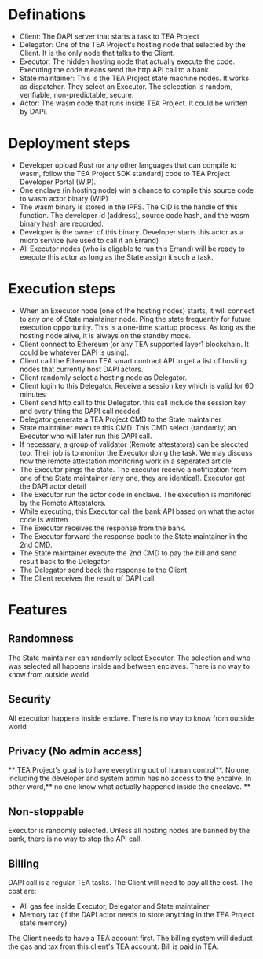 # Definations
- Client: The DAPI server that starts a task to TEA Project
- Delegator: One of the TEA Project's hosting node that selected by the Client. It is the only node that talks to the Client. 
- Executor: The hidden hosting node that actually execute the code. Executing the code means send the http API call to a bank.
- State maintainer: This is the TEA Project state machine nodes. It works as dispatcher. They select an Executor. The selecction is random, verifiable, non-predictable, secure.
- Actor: The wasm code that runs inside TEA Project. It could be written by DAPi.

# Deployment steps
- Developer upload Rust (or any other languages that can compile to wasm, follow the TEA Project SDK standard) code to TEA Project Developer Portal (WIP).
- One enclave (in hosting node) win a chance to compile this source code to wasm actor binary (WIP)
- The wasm binary is stored in the IPFS. The CID is the handle of this function. The developer id (address), source code hash, and the wasm binary hash are recorded. 
- Developer is the owner of this binary. Developer starts this actor as a micro service (we used to call it an Errand)
- All Executor nodes (who is eligable to run this Errand) will be ready to execute this actor as long as the State assign it such a task.
# Execution steps
- When an Executor node (one of the hosting nodes) starts, it will connect to any one of State maintainer node. Ping the state frequently for future execution opportunity. This is a one-time startup process. As long as the hosting node alive, it is always on the standby mode.
- Client connect to Ethereum (or any TEA supported layer1 blockchain. It could be whatever DAPI is using).
- Client call the Ethereum TEA smart contract API to get a list of hosting nodes that currently host DAPI actors.
- Client randomly select a hosting node as Delegator.
- Client login to this Delegator. Receive a session key which is valid for 60 minutes
- Client send http call to this Delegator. this call include the session key and every thing the  DAPI call needed.
- Delegator generate a TEA Project CMD to the State maintainer
- State maintainer execute this CMD. This CMD select (randomly) an Executor who will later run this DAPI call.
- If necessary, a group of validator (Remote attestators) can be sleccted too. Their job is to monitor the Executor doing the task. We may discuss how the remote attestation monitoring work in a seperated article 
- The Executor pings the state. The executor receive a notification from one of the State maintainer (any one, they are identical). Executor get the DAPI actor detail
- The Executor run the actor code in enclave. The execution is monitored by the Remote Attestators.
- While executing, this Executor call the bank API based on what the actor code is written
- The Executor receives the response from the bank.
- The Executor forward the response back to the State maintainer in the 2nd CMD.
- The State maintainer execute the 2nd CMD to pay the bill and send result back to the Delegator
- The Delegator send back the response to the Client
- The Client receives the result of DAPI call.

# Features
## Randomness
The State maintainer can randomly select Executor. The selection and who was selected all happens inside and between enclaves. There is no way to know from outside world
## Security
All execution happens inside enclave. There is no way to know from outside world
## Privacy (No admin access)
** TEA Project's goal is to have everything out of human control**. No one, including the developer and system admin has no access to the encalve. In other word,** no one know what actually happened inside the encclave. **

## Non-stoppable
Executor is randomly selected. Unless all hosting nodes are banned by the bank, there is no way to stop the API call.

## Billing
DAPI call is a regular TEA tasks. The Client will need to pay all the cost. The cost are:
- All gas fee inside Executor, Delegator and State maintainer
- Memory tax (if the DAPI actor needs  to store anything in the TEA Project state memory)

The Client needs to have a TEA account first. The billing system will deduct the gas and tax from this client's TEA account. Bill is paid in TEA.

